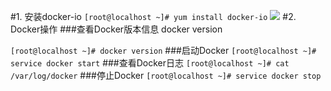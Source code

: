 #1. 安装docker-io
```[root@localhost ~]# yum install docker-io```
![](http://img.blog.csdn.net/20170428133404423?watermark/2/text/aHR0cDovL2Jsb2cuY3Nkbi5uZXQvamVmZmxlbw==/font/5a6L5L2T/fontsize/400/fill/I0JBQkFCMA==/dissolve/70/gravity/SouthEast)
#2. Docker操作
###查看Docker版本信息
docker version

```[root@localhost ~]# docker version```
###启动Docker
```[root@localhost ~]# service docker start```
###查看Docker日志
```[root@localhost ~]# cat /var/log/docker```
###停止Docker
```[root@localhost ~]# service docker stop```